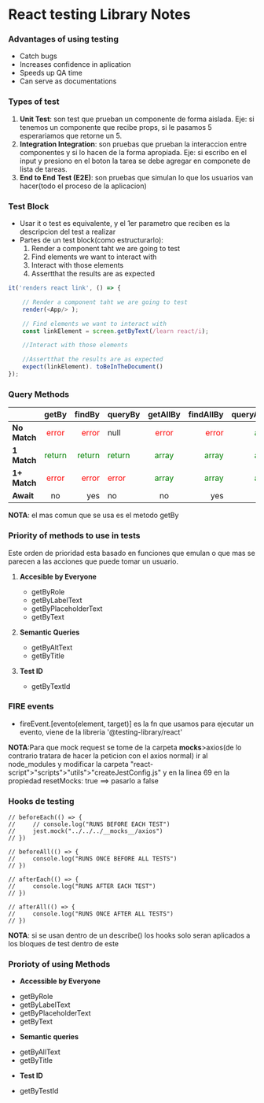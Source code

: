 # React testing Library Notes

### Advantages of using testing

* Catch bugs
* Increases confidence in aplication
* Speeds up QA time
* Can serve as documentations

### Types of test

1. **Unit Test**: son test que prueban un componente de forma aislada. Eje: si tenemos un componente que recibe props, si le pasamos 5 esperariamos que retorne un 5.
2. **Integration Integration**: son pruebas que prueban la interaccion entre componentes y si lo hacen de la forma apropiada. Eje: si escribo en el input y presiono en el boton la tarea se debe agregar en componete de lista de tareas.
3. **End to End Test (E2E)**: son pruebas que simulan lo que los usuarios van hacer(todo el proceso de la aplicacion)

### Test Block

* Usar it o test es equivalente, y el 1er parametro que reciben es la descripcion del test a realizar
* Partes de un test block(como estructurarlo):
    1. Render a component taht we are going to test
    2. Find elements we want to interact with
    3. Interact with those elements
    4. Assertthat the results are as expected

```javascript
it('renders react link', () => {

    // Render a component taht we are going to test
    render(<App/> );

    // Find elements we want to interact with
    const linkElement = screen.getByText(/learn react/i);

    //Interact with those elements

    //Assertthat the results are as expected
    expect(linkElement). toBeInTheDocument()
});  
```

### Query Methods

|              |                  getBy                   |                                   findBy | queryBy                                  |                getAllBy                 |                               findAllBy |                              queryAllBy |
| ------------ | :--------------------------------------: | ---------------------------------------: | ---------------------------------------- | :-------------------------------------: | --------------------------------------: | --------------------------------------: |
| **No Match** |  <span style="color: red">error</span>   |    <span style="color: red">error</span> | null                                     |  <span style="color: red">error</span>  |   <span style="color: red">error</span> | <span style="color: green">array</span> |
| **1 Match**  | <span style="color: green">return</span> | <span style="color: green">return</span> | <span style="color: green">return</span> | <span style="color: green">array</span> | <span style="color: green">array</span> | <span style="color: green">array</span> |
| **1+ Match** |  <span style="color: red">error</span>   |    <span style="color: red">error</span> | <span style="color: red">error</span>    | <span style="color: green">array</span> | <span style="color: green">array</span> | <span style="color: green">array</span> |
| **Await**    |                    no                    |                                      yes | no                                       |                   no                    |                                     yes |                                      no |

**NOTA**: el mas comun que se usa es el metodo getBy

### Priority of methods to use in tests

Este orden de prioridad esta basado en funciones que emulan o que mas se parecen a las acciones que puede tomar un usuario.

1. **Accesible by Everyone**

   * getByRole
   * getByLabelText
   * getByPlaceholderText
   * getByText
  
2. **Semantic Queries**

   * getByAltText
   * getByTitle
  
3. **Test ID**

   * getByTextId


### FIRE events

* fireEvent.[evento(element, target)] es la fn que usamos para ejecutar un evento, viene de la libreria '@testing-library/react'


**NOTA**:Para que mock request se tome de la carpeta __mocks__>axios(de lo contrario tratara de hacer la peticion con el axios normal) ir al node_modules y modificar la carpeta "react-script">"scripts">"utils">"createJestConfig.js" y en la linea 69 en la propiedad resetMocks: true ==> pasarlo a false


### Hooks de testing

    // beforeEach(() => {
    //     // console.log("RUNS BEFORE EACH TEST")
    //     jest.mock("../../../__mocks__/axios")
    // })

    // beforeAll(() => {
    //     console.log("RUNS ONCE BEFORE ALL TESTS")
    // })

    // afterEach(() => {
    //     console.log("RUNS AFTER EACH TEST")
    // })

    // afterAll(() => {
    //     console.log("RUNS ONCE AFTER ALL TESTS")
    // })

**NOTA**: si se usan dentro de un describe() los hooks solo seran aplicados a los bloques de test dentro de este


### Prorioty of using Methods

* **Accessible by Everyone**
- getByRole
- getByLabelText
- getByPlaceholderText
- getByText

* **Semantic queries**
- getByAllText
- getByTitle

* **Test ID**
- getByTestId